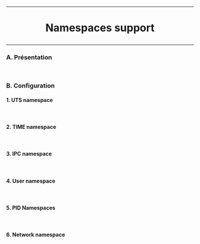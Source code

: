 ---------------------------------------------------------------------------------
# <p align='center'> Namespaces support </p>
---------------------------------------------------------------------------------
### A. Présentation

<br />

### B. Configuration
#### 1. UTS namespace
<br />

#### 2. TIME namespace
<br />

#### 3. IPC namespace
<br />

#### 4. User namespace
<br />

#### 5. PID Namespaces
<br />

#### 6. Network namespace
<br />
